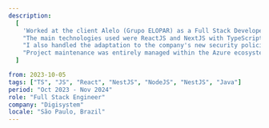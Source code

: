 ```yaml
---
description:
  [
    'Worked at the client Alelo (Grupo ELOPAR) as a Full Stack Developer, responsible for the development and maintenance of "Cartão Prepagos" projects.',
    "The main technologies used were ReactJS and NextJS with TypeScript for frontend projects, especially with Redux and React Query for state and cache management. On the backend, the primary technologies were NodeJS with Express and Java with Spring.",
    "I also handled the adaptation to the company's new security policies, working closely with security professionals to fix vulnerabilities and ensure that all software was secure. For this, the technologies used were Veracode and Sonar.",
    "Project maintenance was entirely managed within the Azure ecosystem, setting up CI/CD pipelines for deployment with Docker.",
  ]

from: 2023-10-05
tags: ["TS", "JS", "React", "NestJS", "NodeJS", "NestJS", "Java"]
period: "Oct 2023 - Nov 2024"
role: "Full Stack Engineer"
company: "Digisystem"
locale: "São Paulo, Brazil"
---
```

